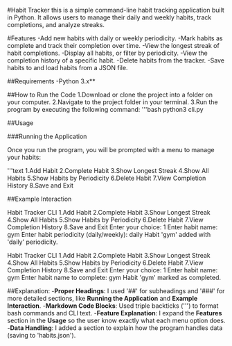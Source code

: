 #Habit Tracker 
this is a simple command-line habit tracking application built in Python. It allows users to manage their daily and weekly habits, track completions, and analyze streaks.

#Features
-Add new habits with daily or weekly periodicity.
-Mark habits as complete and track their completion over time.
-View the longest streak of habit completions.
-Display all habits, or filter by periodicity.
-View the completion history of a specific habit.
-Delete habits from the tracker.
-Save habits to and load habits from a JSON file.

##Requirements
-Python 3.x**

##How to Run the Code
1.Download or clone the project into a folder on your computer.
2.Navigate to the project folder in your terminal.
3.Run the program by executing the following command:
    '''bash
    python3 cli.py
    
##Usage

###Running the Application 

Once you run the program, you will be prompted with a menu to manage your habits:

'''text 
1.Add Habit 
2.Complete Habit 
3.Show Longest Streak 
4.Show All Habits
5.Show Habits by Periodicity
6.Delete Habit
7.View Completion History 
8.Save and Exit 

##Example Interaction 

Habit Tracker CLI 
1.Add Habit 
2.Complete Habit 
3.Show Longest Streak 
4.Show All Habits
5.Show Habits by Periodicity
6.Delete Habit
7.View Completion History 
8.Save and Exit 
Enter your choice: 1
Enter habit name: gym 
Enter habit periodicity (daily/weekly): daily 
Habit 'gym' added with 'daily' periodicity.

Habit Tracker CLI 
1.Add Habit 
2.Complete Habit 
3.Show Longest Streak 
4.Show All Habits
5.Show Habits by Periodicity
6.Delete Habit
7.View Completion History 
8.Save and Exit 
Enter your choice: 1
Enter habit name: gym 
Enter habit name to complete: gym
Habit 'gym' marked as completed.

##Explanation:
-**Proper Headings**: I used '##' for subheadings and '###' for more detailed sections, like **Running the Application** and **Example Interaction**.
-**Markdown Code Blocks**: Used triple backticks (''') to format bash commands and CLI text.
-**Feature Explanation**: I expand the **Features** section in the **Usage** so the user know exactly what each menu option does.
-**Data Handling**: I added a section to explain how the program handles data (saving to 'habits.json').

